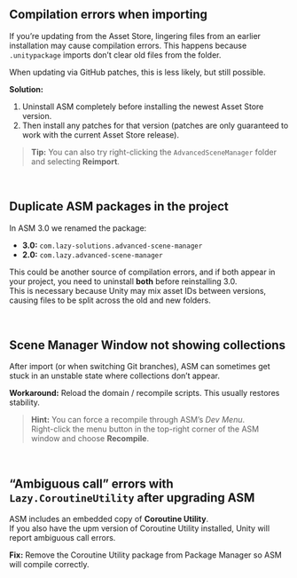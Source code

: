## Compilation errors when importing
If you’re updating from the Asset Store, lingering files from an earlier installation may cause compilation errors. This happens because `.unitypackage` imports don’t clear old files from the folder.  

When updating via GitHub patches, this is less likely, but still possible.  

**Solution:**  
1. Uninstall ASM completely before installing the newest Asset Store version.  
2. Then install any patches for that version (patches are only guaranteed to work with the current Asset Store release).  

> **Tip:** You can also try right-clicking the `AdvancedSceneManager` folder and selecting **Reimport**.

<br/>

## Duplicate ASM packages in the project
In ASM 3.0 we renamed the package:  
- **3.0:** `com.lazy-solutions.advanced-scene-manager`  
- **2.0:** `com.lazy.advanced-scene-manager`  

This could be another source of compilation errors, and if both appear in your project, you need to uninstall **both** before reinstalling 3.0.  
This is necessary because Unity may mix asset IDs between versions, causing files to be split across the old and new folders.

<br/>

## Scene Manager Window not showing collections
After import (or when switching Git branches), ASM can sometimes get stuck in an unstable state where collections don’t appear.  

**Workaround:** Reload the domain / recompile scripts. This usually restores stability.  

> **Hint:** You can force a recompile through ASM’s *Dev Menu*.  
> Right-click the menu button in the top-right corner of the ASM window and choose **Recompile**.

<br/>

## “Ambiguous call” errors with `Lazy.CoroutineUtility` after upgrading ASM
ASM includes an embedded copy of **Coroutine Utility**.  
If you also have the upm version of Coroutine Utility installed, Unity will report ambiguous call errors.  

**Fix:** Remove the Coroutine Utility package from Package Manager so ASM will compile correctly.
